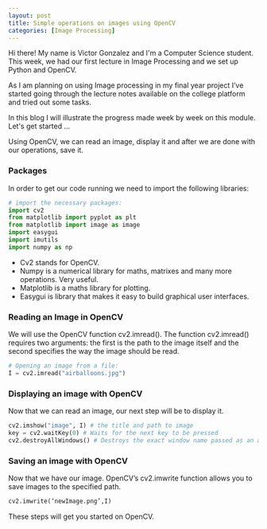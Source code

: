 ```yaml
---
layout: post
title: Simple operations on images using OpenCV
categories: [Image Processing]
---
```

Hi there! My name is Victor Gonzalez and I'm a Computer Science student. This week, we had our first lecture in Image Processing and we set up Python and OpenCV.

As I am planning on using Image processing in my final year project I’ve started going through the lecture notes available on the college platform and tried out some tasks.

In this blog I will illustrate the progress made week by week on this module. Let's get started ...

Using OpenCV, we can read an image, display it and after we are done with our operations, save it.
<h3>Packages</h3>

In order to get our code running we need to import the following libraries:
```python
# import the necessary packages:
import cv2
from matplotlib import pyplot as plt
from matplotlib import image as image
import easygui
import imutils
import numpy as np
```
* Cv2 stands for OpenCV.
* Numpy is a numerical library for maths, matrixes and many more operations. Very useful.
* Matplotlib is a maths library for plotting.
* Easygui is library that makes it easy to build graphical user interfaces.

<h3>Reading an Image in OpenCV</h3>

We will use the OpenCV function cv2.imread(). The function cv2.imread() requires two arguments: the first is the path to the image itself and the second specifies the way the image should be read.

```python
# Opening an image from a file:
I = cv2.imread("airballoons.jpg")
```
<h3>Displaying an image with OpenCV</h3>

Now that we can read an image, our next step will be to display it.
```python
cv2.imshow("image", I) # the title and path to image
key = cv2.waitKey(0) # Waits for the next key to be pressed
cv2.destroyAllWindows() # Destroys the exact window name passed as an argument.
```
<h3>Saving an image with OpenCV</h3>

Now that we have our image. OpenCV’s cv2.imwrite function allows you to save images to the specified path.
```python
cv2.imwrite(‘newImage.png’,I)
```

These steps will get you started on OpenCV.

